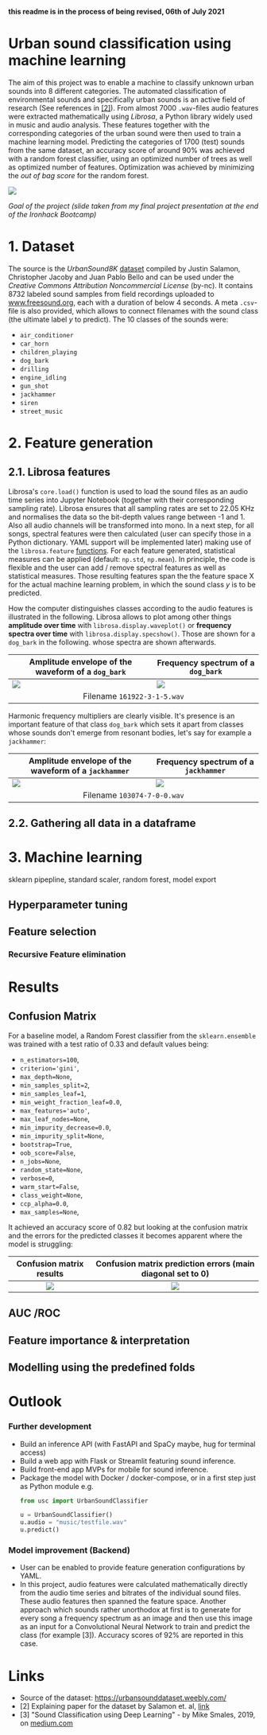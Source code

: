 **this readme is in the process of being revised, 06th of July 2021**

# Urban sound classification using machine learning

The aim of this project was to enable a machine to classify unknown urban sounds into 8 different categories. The automated classification of environmental sounds and specifically urban sounds is an active field of research (See references in [[2]](http://www.justinsalamon.com/uploads/4/3/9/4/4394963/salamon_urbansound_acmmm14.pdf)). From almost 7000 `.wav`-files audio features were extracted mathematically using *Librosa*, a Python library widely used in music and audio analysis. These features together with the corresponding categories of the urban sound were then used to train a machine learning model. Predicting the categories of 1700 (test) sounds from the same dataset, an accuracy score of around 90% was achieved with a random forest classifier, using an optimized number of trees as well as optimized number of features. Optimization was achieved by minimizing the *out of bag score* for the random forest.

![](img/sound_classification_goal.png)

*Goal of the project (slide taken from my final project presentation at the end of the Ironhack Bootcamp)*

# 1. Dataset

The source is the *UrbanSound8K* [dataset](https://urbansounddataset.weebly.com/) compiled by Justin Salamon, Christopher Jacoby and Juan Pablo Bello and can be used under the *Creative Commons Attribution Noncommercial License* (by-nc). It contains 8732 labeled sound samples from field recordings uploaded to www.freesound.org, each with a duration of below 4 seconds. A meta `.csv`-file is also provided, which allows to connect filenames with the sound class (the ultimate label *y* to predict). The 10 classes of the sounds were:

* `air_conditioner`
* `car_horn`
* `children_playing`
* `dog_bark`
* `drilling`
* `engine_idling`
* `gun_shot`
* `jackhammer`
* `siren`
* `street_music`

# 2. Feature generation

## 2.1. Librosa features

Librosa's `core.load()` function is used to load the sound files as an audio time series into Jupyter Notebook (together with their corresponding sampling rate). Librosa ensures that all sampling rates are set to 22.05 KHz and normalises the data so the bit-depth values range between -1 and 1. Also all audio channels will be transformed into mono. In a next step, for all songs, spectral features were then calculated (user can specify those in a Python dictionary. YAML support will be implemented later) making use of the `librosa.feature` [functions](https://librosa.org/doc/main/feature.html#spectral-features). For each feature generated, statistical measures can be applied (default: `np.std`, `np.mean`). In principle, the code is flexible and the user can add / remove spectral features as well as statistical measures. Those resulting features span the the feature space X for the actual machine learning problem, in which the sound class *y* is to be predicted.

How the computer distinguishes classes according to the audio features is illustrated in the following. Librosa allows to plot among other things **amplitude over time** with `librosa.display.waveplot()` or **frequency spectra over time** with `librosa.display.specshow()`. Those are shown for a `dog_bark` in the following.  whose spectra are shown afterwards.

<table>
    <thead>
        <tr>
          <th>Amplitude envelope of the waveform of a <code>dog_bark</code></th>
          <th>Frequency spectrum of a <code>dog_bark</code></th>
        </tr>
    </thead>
    <tbody>
        <tr>
          <td><img src="./img/power_spectrum_dog.png"></td>
            <td><img src="./img/spectrum_dog.png"></td>
        </tr>
        <tr>
          <td colspan=2 align="center">Filename <code>161922-3-1-5.wav</code></td>
        </tr>
    </tbody>
</table>

Harmonic frequency multipliers are clearly visible. It's presence is an important feature of that class `dog_bark` which sets it apart from classes whose sounds don't emerge from resonant bodies, let's say for example a `jackhammer`:

<table>
    <thead>
        <tr>
          <th>Amplitude envelope of the waveform of a <code>jackhammer</code></th>
          <th>Frequency spectrum of a <code>jackhammer</code></th>
        </tr>
    </thead>
    <tbody>
        <tr>
          <td><img src="./img/power_spectrum_jackhammer.png"></td>
            <td><img src="./img/spectrum_jackhammer.png"></td>
        </tr>
        <tr>
          <td colspan=2 align="center">Filename <code>103074-7-0-0.wav</code></td>
        </tr>
    </tbody>
</table>

## 2.2. Gathering all data in a dataframe

# 3. Machine learning

sklearn pipepline, standard scaler, random forest, model export

## Hyperparameter tuning
## Feature selection
### Recursive Feature elimination

# Results

## Confusion Matrix

For a baseline model, a Random Forest classifier from the `sklearn.ensemble` was trained with a test ratio of 0.33 and default values being:

* `n_estimators=100`,
* `criterion='gini'`,
* `max_depth=None`,
* `min_samples_split=2`,
* `min_samples_leaf=1`,
* `min_weight_fraction_leaf=0.0`,
* `max_features='auto'`,
* `max_leaf_nodes=None`,
* `min_impurity_decrease=0.0`,
* `min_impurity_split=None`,
* `bootstrap=True`,
* `oob_score=False`,
* `n_jobs=None`,
* `random_state=None`,
* `verbose=0`,
* `warm_start=False`,
* `class_weight=None`,
* `ccp_alpha=0.0`,
* `max_samples=None`,

It achieved an accuracy score of 0.82 but looking at the confusion matrix and the errors for the predicted classes it becomes apparent where the model is struggling: 

Confusion matrix results             |  Confusion matrix prediction errors (main diagonal set to 0)
:-------------------------:|:-------------------------:
![](img/confmat_baseline_rf.png)  |  ![](img/confmat_errors_baseline_rf.png)

## AUC /ROC

## Feature importance & interpretation

## Modelling using the predefined folds

# Outlook

### Further development

* Build an inference API (with FastAPI and SpaCy maybe, hug for terminal access)
* Build a web app with Flask or Streamlit featuring sound inference.
* Build front-end app MVPs for mobile for sound inference.
* Package the model with Docker / docker-compose, or in a first step just as Python module e.g. 
    ```python
    from usc import UrbanSoundClassifier
    
    u = UrbanSoundClassifier()
    u.audio = "music/testfile.wav"
    u.predict()
    ```

### Model improvement (Backend) 
* User can be enabled to provide feature generation configurations by YAML.
* In this project, audio features were calculated mathematically directly from the audio time series and bitrates of the individual sound files. These audio features then spanned the feature space. Another approach which sounds rather unorthodox at first is to generate for every song a frequency spectrum as an image and then use this image as an input for a Convolutional Neural Network to train and predict the class (for example [3]). Accuracy scores of 92% are reported in this case.


<!--
# Structure of the project

notebooks:

|        filename           |    description     |
|:--------------------------|--------------------|
| `final_project.ipynb`     | main notebook |

folders:

* `img`

modules:

|        filename           |    description     |
|:--------------------------|--------------------|
|  ||
-->

# Links

* Source of the dataset: https://urbansounddataset.weebly.com/
* [2] Explaining paper for the dataset by Salamon et. al, [link](http://www.justinsalamon.com/uploads/4/3/9/4/4394963/salamon_urbansound_acmmm14.pdf)
* [3] "Sound Classification using Deep Learning" - by Mike Smales, 2019, on [medium.com](https://mikesmales.medium.com/sound-classification-using-deep-learning-8bc2aa1990b7)
